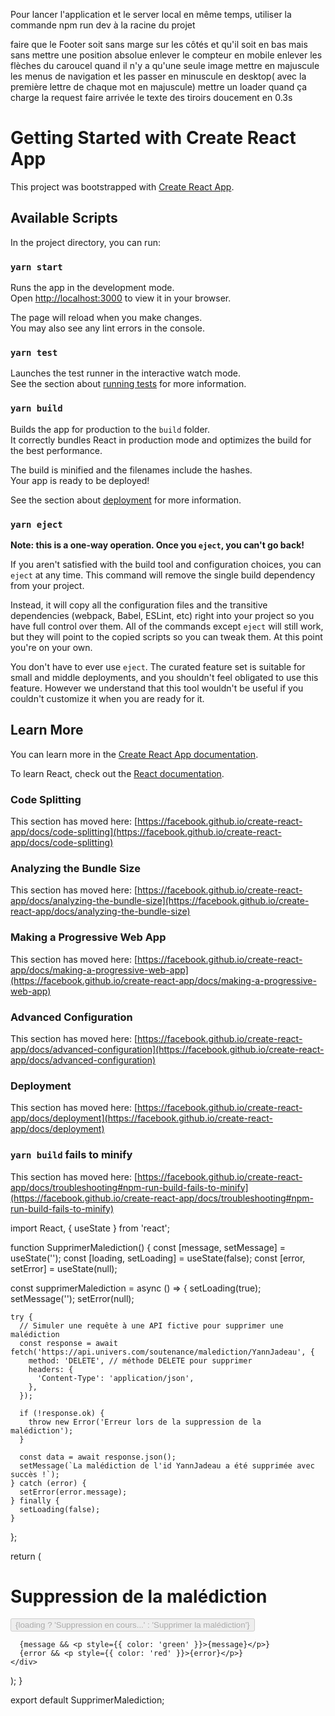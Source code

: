 Pour lancer l'application et le server local en même temps, utiliser la commande 
npm run dev 
à la racine du projet

faire que le Footer soit sans marge sur les côtés et qu'il soit en bas mais sans mettre une position absolue
enlever le compteur en mobile 
enlever les flèches du caroucel quand il n'y a qu'une seule image
mettre en majuscule les menus de navigation et les passer en minuscule en desktop( avec la première lettre de chaque mot en majuscule)
mettre un loader quand ça charge la request
faire arrivée le texte des tiroirs doucement en 0.3s




# Getting Started with Create React App

This project was bootstrapped with [Create React App](https://github.com/facebook/create-react-app).

## Available Scripts

In the project directory, you can run:

### `yarn start`

Runs the app in the development mode.\
Open [http://localhost:3000](http://localhost:3000) to view it in your browser.

The page will reload when you make changes.\
You may also see any lint errors in the console.

### `yarn test`

Launches the test runner in the interactive watch mode.\
See the section about [running tests](https://facebook.github.io/create-react-app/docs/running-tests) for more information.

### `yarn build`

Builds the app for production to the `build` folder.\
It correctly bundles React in production mode and optimizes the build for the best performance.

The build is minified and the filenames include the hashes.\
Your app is ready to be deployed!

See the section about [deployment](https://facebook.github.io/create-react-app/docs/deployment) for more information.

### `yarn eject`

**Note: this is a one-way operation. Once you `eject`, you can't go back!**

If you aren't satisfied with the build tool and configuration choices, you can `eject` at any time. This command will remove the single build dependency from your project.

Instead, it will copy all the configuration files and the transitive dependencies (webpack, Babel, ESLint, etc) right into your project so you have full control over them. All of the commands except `eject` will still work, but they will point to the copied scripts so you can tweak them. At this point you're on your own.

You don't have to ever use `eject`. The curated feature set is suitable for small and middle deployments, and you shouldn't feel obligated to use this feature. However we understand that this tool wouldn't be useful if you couldn't customize it when you are ready for it.

## Learn More

You can learn more in the [Create React App documentation](https://facebook.github.io/create-react-app/docs/getting-started).

To learn React, check out the [React documentation](https://reactjs.org/).

### Code Splitting

This section has moved here: [https://facebook.github.io/create-react-app/docs/code-splitting](https://facebook.github.io/create-react-app/docs/code-splitting)

### Analyzing the Bundle Size

This section has moved here: [https://facebook.github.io/create-react-app/docs/analyzing-the-bundle-size](https://facebook.github.io/create-react-app/docs/analyzing-the-bundle-size)

### Making a Progressive Web App

This section has moved here: [https://facebook.github.io/create-react-app/docs/making-a-progressive-web-app](https://facebook.github.io/create-react-app/docs/making-a-progressive-web-app)

### Advanced Configuration

This section has moved here: [https://facebook.github.io/create-react-app/docs/advanced-configuration](https://facebook.github.io/create-react-app/docs/advanced-configuration)

### Deployment

This section has moved here: [https://facebook.github.io/create-react-app/docs/deployment](https://facebook.github.io/create-react-app/docs/deployment)

### `yarn build` fails to minify

This section has moved here: [https://facebook.github.io/create-react-app/docs/troubleshooting#npm-run-build-fails-to-minify](https://facebook.github.io/create-react-app/docs/troubleshooting#npm-run-build-fails-to-minify)

import React, { useState } from 'react';

function SupprimerMalediction() {
  const [message, setMessage] = useState('');
  const [loading, setLoading] = useState(false);
  const [error, setError] = useState(null);

  const supprimerMalediction = async () => {
    setLoading(true);
    setMessage('');
    setError(null);

    try {
      // Simuler une requête à une API fictive pour supprimer une malédiction
      const response = await fetch('https://api.univers.com/soutenance/malediction/YannJadeau', {
        method: 'DELETE', // méthode DELETE pour supprimer
        headers: {
          'Content-Type': 'application/json',
        },
      });

      if (!response.ok) {
        throw new Error('Erreur lors de la suppression de la malédiction');
      }

      const data = await response.json();
      setMessage(`La malédiction de l'id YannJadeau a été supprimée avec succès !`);
    } catch (error) {
      setError(error.message);
    } finally {
      setLoading(false);
    }
  };

  return (
    <div>
      <h1>Suppression de la malédiction</h1>
      <button onClick={supprimerMalediction} disabled={loading}>
        {loading ? 'Suppression en cours...' : 'Supprimer la malédiction'}
      </button>

      {message && <p style={{ color: 'green' }}>{message}</p>}
      {error && <p style={{ color: 'red' }}>{error}</p>}
    </div>
  );
}

export default SupprimerMalediction;
